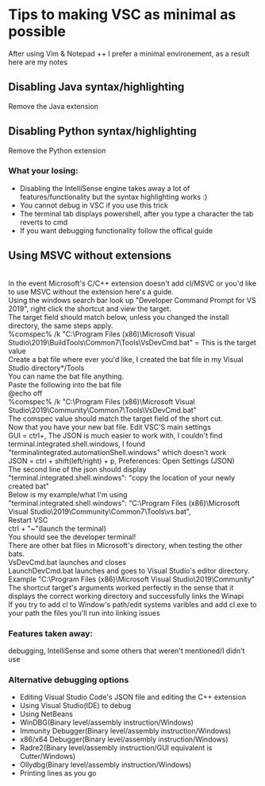 # Tips to making VSC as minimal as possible
After using Vim & Notepad ++ I prefer a minimal environement, as a result here are my notes
## Disabling Java syntax/highlighting
Remove the Java extension
## Disabling Python syntax/highlighting
Remove the Python extension
### What your losing:
 * Disabling the IntelliSense engine takes away a lot of features/functionality but the syntax    highlighting works :)
 * You cannot debug in VSC if you use this trick
 * The terminal tab displays powershell, after you type a character the tab reverts to cmd
 * If you want debugging functionality follow the offical guide
 ## Using MSVC without extensions
<br>In the event Microsoft's C/C++ extension doesn't add cl/MSVC or you'd like to use MSVC without the extension here's a guide.
<br>Using the windows search bar look up "Developer Command Prompt for VS 2019", right click the shortcut and view the target.
<br>The target field should match below, unless you changed the install directory, the same steps apply.
<br>%comspec% /k "C:\Program Files (x86)\Microsoft Visual Studio\2019\BuildTools\Common7\Tools\VsDevCmd.bat" = This is the target value
<br>Create a bat file where ever you'd like, I created the bat file in my Visual Studio directory*/Tools
<br>You can name the bat file anything.
<br>Paste the following into the bat file
<br>@echo off
<br>%comspec% /k "C:\Program Files (x86)\Microsoft Visual Studio\2019\Community\Common7\Tools\VsDevCmd.bat"
<br>The comspec value should match the target field of the short cut.
<br>Now that you have your new bat file. Edit VSC'S main settings
<br>GUI = ctrl+, The JSON is much easier to work with, I couldn't find terminal.integrated.shell.windows, I found "terminalintegrated.automationShell.windows" which doesn't work
<br>JSON = ctrl + shift(left/right) + p, Preferences: Open Settings (JSON)
<br>The second line of the json should display "terminal.integrated.shell.windows": "copy the location of your newly created bat"
<br>Below is my example/what I'm using
<br>"terminal.integrated.shell.windows": "C:\\Program Files (x86)\\Microsoft Visual Studio\\2019\\Community\\Common7\\Tools\\vs.bat",
<br>Restart VSC
<br>ctrl + "~"(launch the terminal)
<br>You should see the developer terminal!
<br>There are other bat files in Microsoft's directory, when testing the other bats.
<br>VsDevCmd.bat launches and closes
<br>LaunchDevCmd.bat launches and goes to Visual Studio's editor directory. Example "C:\Program Files (x86)\Microsoft Visual Studio\2019\Community"
<br>The shortcut target's arguments worked perfectly in the sense that it displays the correct working directory and successfully links the Winapi
<br>If you try to add cl to Window's path/edit systems varibles and add cl.exe to your path the files you'll run into linking issues
### Features taken away:
debugging, IntelliSense and some others that weren't mentioned/I didn't use 
### Alternative debugging options
* Editing Visual Studio Code's JSON file and editing the C++ extension 
* Using Visual Studio(IDE) to debug
* Using NetBeans
* WinDBG(Binary level/assembly instruction/Windows)
* Immunity Debugger(Binary level/assembly instruction/Windows)
* x86/x64 Debugger(Binary level/assembly instruction/Windows)
* Radre2(Binary level/assembly instruction/GUI equivalent is Cutter/Windows)
* Ollydbg(Binary level/assembly instruction/Windows)
* Printing lines as you go
